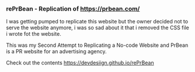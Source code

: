 ### rePrBean - Replication of https://prbean.com/

I was getting pumped to replicate this website but the owner decided not to serve the website anymore, i was so sad about it that i removed the CSS file i wrote fot the website.

This was my Second Attempt to Replicating a No-code Website and PrBean is a PR website for an advertising agency.

Check out the contents https://devdesiign.github.io/rePrBean
